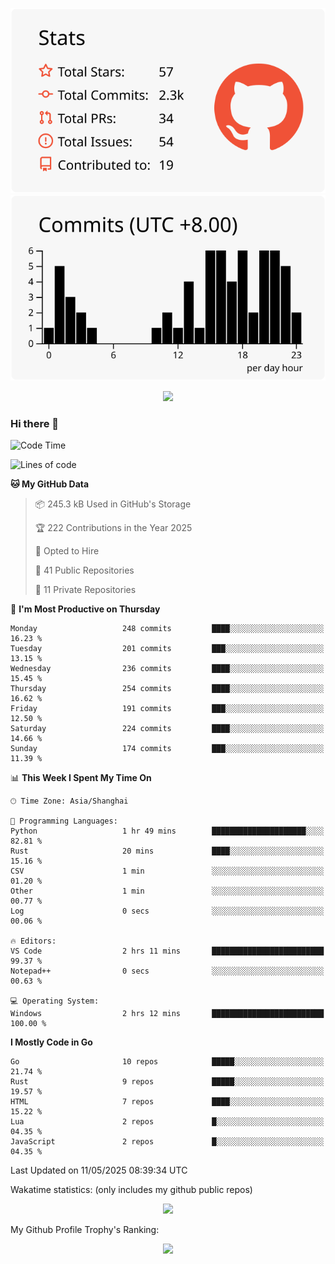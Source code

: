 <div align="center">
 
![](https://raw.githubusercontent.com/hycinth22/hycinth22/main/profile-summary-card-output/swift/3-stats.svg) ![](https://raw.githubusercontent.com/hycinth22/hycinth22/main/profile-summary-card-output/swift/4-productive-time.svg)

</div>

<div align="center"> <img src="https://github-readme-streak-stats.herokuapp.com/?user=hycinth22" /> </div>

### Hi there 👋

<!--
this is a ✨ _special_ ✨ repository because its `README.md` (this file) appears on your GitHub profile.

Here are some ideas to get you started:

- 🔭 I’m currently working on ...
- 🌱 I’m currently learning ...
- 👯 I’m looking to collaborate on ...
- 🤔 I’m looking for help with ...
- 💬 Ask me about ...
- 📫 How to reach me: ...
- 😄 Pronouns: ...
- ⚡ Fun fact: ...
-->

<!--START_SECTION:waka-->
![Code Time](http://img.shields.io/badge/Code%20Time-1%2C879%20hrs%2022%20mins-blue)

![Lines of code](https://img.shields.io/badge/From%20Hello%20World%20I%27ve%20Written-1.3%20million%20lines%20of%20code-blue)

**🐱 My GitHub Data** 

> 📦 245.3 kB Used in GitHub's Storage 
 > 
> 🏆 222 Contributions in the Year 2025
 > 
> 💼 Opted to Hire
 > 
> 📜 41 Public Repositories 
 > 
> 🔑 11 Private Repositories 
 > 
📅 **I'm Most Productive on Thursday** 

```text
Monday                   248 commits         ████░░░░░░░░░░░░░░░░░░░░░   16.23 % 
Tuesday                  201 commits         ███░░░░░░░░░░░░░░░░░░░░░░   13.15 % 
Wednesday                236 commits         ████░░░░░░░░░░░░░░░░░░░░░   15.45 % 
Thursday                 254 commits         ████░░░░░░░░░░░░░░░░░░░░░   16.62 % 
Friday                   191 commits         ███░░░░░░░░░░░░░░░░░░░░░░   12.50 % 
Saturday                 224 commits         ████░░░░░░░░░░░░░░░░░░░░░   14.66 % 
Sunday                   174 commits         ███░░░░░░░░░░░░░░░░░░░░░░   11.39 % 
```


📊 **This Week I Spent My Time On** 

```text
🕑︎ Time Zone: Asia/Shanghai

💬 Programming Languages: 
Python                   1 hr 49 mins        █████████████████████░░░░   82.81 % 
Rust                     20 mins             ████░░░░░░░░░░░░░░░░░░░░░   15.16 % 
CSV                      1 min               ░░░░░░░░░░░░░░░░░░░░░░░░░   01.20 % 
Other                    1 min               ░░░░░░░░░░░░░░░░░░░░░░░░░   00.77 % 
Log                      0 secs              ░░░░░░░░░░░░░░░░░░░░░░░░░   00.06 % 

🔥 Editors: 
VS Code                  2 hrs 11 mins       █████████████████████████   99.37 % 
Notepad++                0 secs              ░░░░░░░░░░░░░░░░░░░░░░░░░   00.63 % 

💻 Operating System: 
Windows                  2 hrs 12 mins       █████████████████████████   100.00 % 
```

**I Mostly Code in Go** 

```text
Go                       10 repos            █████░░░░░░░░░░░░░░░░░░░░   21.74 % 
Rust                     9 repos             █████░░░░░░░░░░░░░░░░░░░░   19.57 % 
HTML                     7 repos             ████░░░░░░░░░░░░░░░░░░░░░   15.22 % 
Lua                      2 repos             █░░░░░░░░░░░░░░░░░░░░░░░░   04.35 % 
JavaScript               2 repos             █░░░░░░░░░░░░░░░░░░░░░░░░   04.35 % 
```




 Last Updated on 11/05/2025 08:39:34 UTC
<!--END_SECTION:waka-->

Wakatime statistics: (only includes my github public repos)
<div align="center">

![](https://github-readme-stats.vercel.app/api/top-langs/?username=hycinth22&layout=compact&langs_count=6)

</div>

My Github Profile Trophy's Ranking: 
<div align="center"> <img src="https://github-profile-trophy.vercel.app/?username=hycinth22" /> </div>


